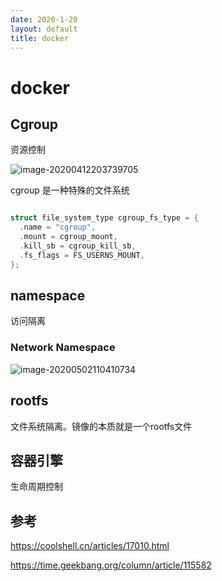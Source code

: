 ```yaml
---
date: 2020-1-20
layout: default
title: docker
---
```


# docker

## Cgroup

资源控制

![image-20200412203739705](/Users/daitechang/Documents/garydai.github.com/_posts/pic/image-20200412203739705.png)

cgroup 是一种特殊的文件系统

```c

struct file_system_type cgroup_fs_type = {
  .name = "cgroup",
  .mount = cgroup_mount,
  .kill_sb = cgroup_kill_sb,
  .fs_flags = FS_USERNS_MOUNT,
};
```



## namespace

访问隔离

### Network Namespace

![image-20200502110410734](/Users/daitechang/Documents/garydai.github.com/_posts/pic/image-20200502110410734.png)

## rootfs

文件系统隔离。镜像的本质就是一个rootfs文件

## 容器引擎

生命周期控制



## 参考

https://coolshell.cn/articles/17010.html

https://time.geekbang.org/column/article/115582